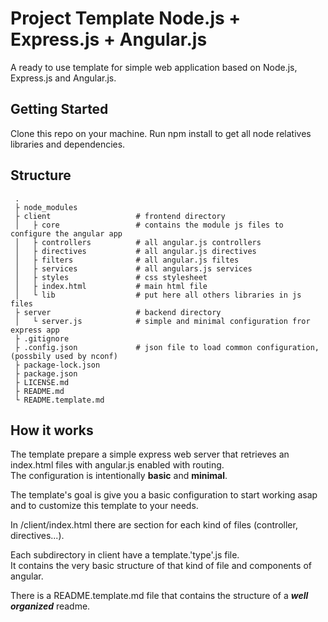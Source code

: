 # Project Template Node.js + Express.js + Angular.js
A ready to use  template for simple web application based on Node.js, Express.js and Angular.js.

## Getting Started
Clone this repo on your machine. 
Run npm install to get all node relatives libraries and dependencies.

## Structure
```
 .
 ├ node_modules
 ├ client                   # frontend directory
 │   ├ core                 # contains the module js files to configure the angular app
 │   ├ controllers          # all angular.js controllers
 │   ├ directives           # all angular.js directives
 │   ├ filters              # all angular.js filtes
 │   ├ services             # all angulars.js services
 │   ├ styles               # css stylesheet
 │   ├ index.html           # main html file
 │   └ lib                  # put here all others libraries in js files
 ├ server                   # backend directory
 │   └ server.js            # simple and minimal configuration fror express app 
 ├ .gitignore
 ├ .config.json             # json file to load common configuration, (possbily used by nconf)
 ├ package-lock.json
 ├ package.json
 ├ LICENSE.md
 ├ README.md
 └ README.template.md
```


## How it works
The template prepare a simple express web server that retrieves an index.html files with angular.js enabled with routing.\
The configuration is intentionally **basic** and **minimal**.

The template's goal is give you a basic configuration to start working asap and to customize this template to your needs.

In /client/index.html there are section for each kind of files (controller, directives...). 

Each subdirectory in client have a template.'type'.js file.\
It contains the very basic structure of that kind of file and components of angular.

There is a README.template.md file that contains the structure of a **_well organized_** readme. 

